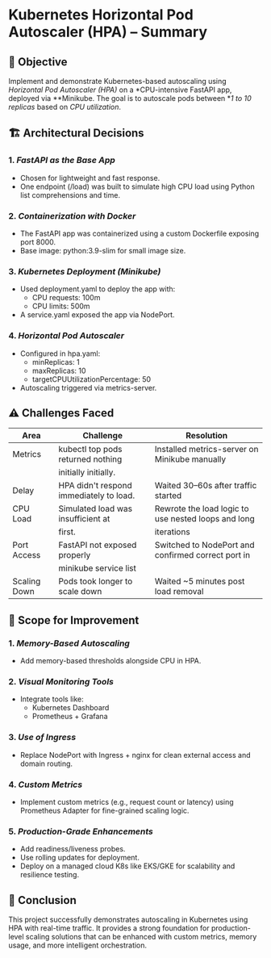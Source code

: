 # Kubernetes Horizontal Pod Autoscaler (HPA) – Summary
## 📌 Objective
Implement and demonstrate Kubernetes-based autoscaling using *Horizontal Pod Autoscaler (HPA)* on a *CPU-intensive FastAPI app, deployed via **Minikube. The goal is to autoscale pods between **1 to 10 replicas* based on *CPU utilization*.


## 🏗 Architectural Decisions
### 1. *FastAPI as the Base App*
- Chosen for lightweight and fast response.
- One endpoint (/load) was built to simulate high CPU load using Python list comprehensions and time.

### 2. *Containerization with Docker*
- The FastAPI app was containerized using a custom Dockerfile exposing port 8000.
- Base image: python:3.9-slim for small image size.

### 3. *Kubernetes Deployment (Minikube)*
- Used deployment.yaml to deploy the app with:
  - CPU requests: 100m
  - CPU limits: 500m
- A service.yaml exposed the app via NodePort.

### 4. *Horizontal Pod Autoscaler*
- Configured in hpa.yaml:
  - minReplicas: 1
  - maxReplicas: 10
  - targetCPUUtilizationPercentage: 50
- Autoscaling triggered via metrics-server.


## ⚠ Challenges Faced
| Area             | Challenge                             | Resolution                                            |
|------------------|---------------------------------------|-------------------------------------------------------|
| Metrics          |kubectl top pods returned nothing      | Installed metrics-server on Minikube manually         |
|                  |initially initially.                   |                                                       |
| Delay            |HPA didn't respond immediately to load.| Waited 30–60s after traffic started                   |
| CPU Load         |Simulated load was insufficient at     | Rewrote the load logic to use nested loops and long   |
|                  |first.                                 | iterations                                            |
| Port Access      | FastAPI not exposed properly          | Switched to NodePort and confirmed correct port in    |
|                  |minikube service list                  |                                                       |
| Scaling Down     | Pods took longer to scale down        | Waited ~5 minutes post load removal                   |


## 🧠 Scope for Improvement
### 1. *Memory-Based Autoscaling*
- Add memory-based thresholds alongside CPU in HPA.

### 2. *Visual Monitoring Tools*
- Integrate tools like:
  - Kubernetes Dashboard
  - Prometheus + Grafana

### 3. *Use of Ingress*
- Replace NodePort with Ingress + nginx for clean external access and domain routing.

### 4. *Custom Metrics*
- Implement custom metrics (e.g., request count or latency) using Prometheus Adapter for fine-grained scaling logic.

### 5. *Production-Grade Enhancements*
- Add readiness/liveness probes.
- Use rolling updates for deployment.
- Deploy on a managed cloud K8s like EKS/GKE for scalability and resilience testing.

## 🏁 Conclusion
This project successfully demonstrates autoscaling in Kubernetes using HPA with real-time traffic. It provides a strong foundation for production-level scaling solutions that can be enhanced with custom metrics, memory usage, and more intelligent orchestration.